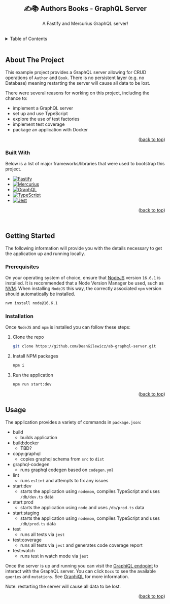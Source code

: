 <a name="readme-top"></a>

<!-- PROJECT LOGO -->
<br />
<div align="center">
  <h2 align="center">✍📚 Authors Books - GraphQL Server</h2>
  <p align="center">
    A Fastify and Mercurius GraphQL server!
  </p>
</div>

<br />
<!-- TABLE OF CONTENTS -->
<details>
  <summary>Table of Contents</summary>
  <ol>
    <li>
      <a href="#about-the-project">About The Project</a>
      <ul>
        <li><a href="#built-with">Built With</a></li>
      </ul>
    </li>
    <li>
      <a href="#getting-started">Getting Started</a>
      <ul>
        <li><a href="#prerequisites">Prerequisites</a></li>
        <li><a href="#installation">Installation</a></li>
      </ul>
    </li>
    <li><a href="#usage">Usage</a></li>
  </ol>
</details>

<br />

## About The Project

This example project provides a GraphQL server allowing for CRUD operations of `Author` and `Book`. There is no persistent layer (e.g. no Database) meaning restarting the server will cause all data to be lost.

There were several reasons for working on this project, including the chance to:

- implement a GraphQL server
- set up and use TypeScript
- explore the use of test factories
- implement test coverage
- package an application with Docker

<p align="right">(<a href="#readme-top">back to top</a>)</p>

### **Built With**

Below is a list of major frameworks/libraries that were used to bootstrap this project.

- [![Fastify][fastify]][fastify-url]
- [![Mercurius][mercurius]][mercurius-url]
- [![GraphQL][graphql]][graphql-url]
- [![TypeScript][typescript]][typescript-url]
- [![Jest][jest]][jest-url]

<p align="right">(<a href="#readme-top">back to top</a>)</p>

<br />

## Getting Started

The following information will provide you with the details necessary to get the application up and running locally.

### **Prerequisites**

On your operating system of choice, ensure that [NodeJS](https://nodejs.org/en/) version `16.6.1` is installed. It is recommended that a Node Version Manager be used, such as [NVM](https://github.com/nvm-sh/nvm). When installing `NodeJS` this way, the correctly associated `npm` version should automatically be installed.

```sh
nvm install node@16.6.1
```

### **Installation**

Once `NodeJS` and `npm` is installed you can follow these steps:

1. Clone the repo
   ```sh
   git clone https://github.com/DeanGilewicz/ab-graphql-server.git
   ```
2. Install NPM packages
   ```sh
   npm i
   ```
3. Run the application
   ```sh
   npm run start:dev
   ```

<p align="right">(<a href="#readme-top">back to top</a>)</p>

<!-- USAGE EXAMPLES -->

## Usage

The application provides a variety of commands in `package.json`:

- build
  - builds application
- build:docker
  - TBD?
- copy:graphql
  - copies graphql schema from `src` to `dist`
- graphql-codegen
  - runs graphql codegen based on `codegen.yml `
- lint
  - runs `eslint` and attempts to fix any issues
- start:dev
  - starts the application using `nodemon`, compiles TypeScript and uses `/db/dev.ts` data
- start:prod
  - starts the application using `node` and uses `/db/prod.ts` data
- start:staging
  - starts the application using `nodemon`, compiles TypeScript and uses `/db/prod.ts` data
- test
  - runs all tests via `jest`
- test:coverage
  - runs all tests via `jest` and generates code coverage report
- test:watch
  - runs test in watch mode via `jest`

Once the server is up and running you can visit the [GraphiQL endpoint](http://0.0.0.0:8080/graphiql) to interact with the GraphQL server. You can click `Docs` to see the available `queries` and `mutations`. See [GraphiQL](https://github.com/graphql/graphiql) for more information.

Note: restarting the server will cause all data to be lost.

<p align="right">(<a href="#readme-top">back to top</a>)</p>

<!-- MARKDOWN LINKS & IMAGES -->
<!-- https://www.markdownguide.org/basic-syntax/#reference-style-links -->

[fastify]: https://img.shields.io/badge/Fastify-20232A?style=for-the-badge&logo=fastify&logoColor=ffffff
[fastify-url]: https://www.fastify.io/
[mercurius]: https://img.shields.io/badge/Mercurius-ff9b00?style=for-the-badge&logo=Mercurius-&logoColor=ffffff
[mercurius-url]: https://mercurius.dev/
[graphql]: https://img.shields.io/badge/GraphQL-1E252D?style=for-the-badge&logo=graphql&logoColor=E10098&
[graphql-url]: https://graphql.org/
[typescript]: https://img.shields.io/badge/TypeScript-3178C6?style=for-the-badge&logo=typescript&logoColor=ffffff
[typescript-url]: https://www.typescriptlang.org/
[jest]: https://img.shields.io/badge/Jest-15c213?style=for-the-badge&logo=jest&logoColor=C21325
[jest-url]: https://jestjs.io/
